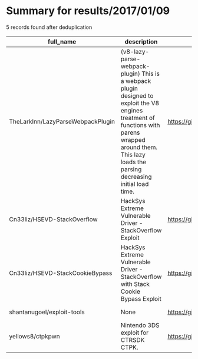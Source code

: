 
# Summary for results/2017/01/09
    
5 records found after deduplication

| full_name | description | html_url | matched_list | matched_count | pushed_at | size | stargazers_count | language | forks_count |
|-----------------------------------|--------------------------------------------------------------------------------------------------------------------------------------------------------------------------------------------------------------|------------------------------------------------------|----------------|-----------------|---------------------------|--------|--------------------|------------|---------------|
| TheLarkInn/LazyParseWebpackPlugin | (v8-lazy-parse-webpack-plugin) This is a webpack plugin designed to exploit the V8 engines treatment of functions with parens wrapped around them. This lazy loads the parsing decreasing initial load time. | https://github.com/TheLarkInn/LazyParseWebpackPlugin | ['exploit'] | 1 | 2017-01-09 03:15:56+00:00 | 17 | 103 | JavaScript | 8 |
| Cn33liz/HSEVD-StackOverflow | HackSys Extreme Vulnerable Driver - StackOverflow Exploit | https://github.com/Cn33liz/HSEVD-StackOverflow | ['exploit'] | 1 | 2017-01-09 22:04:48+00:00 | 12 | 30 | C | 14 |
| Cn33liz/HSEVD-StackCookieBypass | HackSys Extreme Vulnerable Driver - StackOverflow with Stack Cookie Bypass Exploit | https://github.com/Cn33liz/HSEVD-StackCookieBypass | ['exploit'] | 1 | 2017-01-09 22:04:19+00:00 | 19 | 18 | C | 10 |
| shantanugoel/exploit-tools | None | https://github.com/shantanugoel/exploit-tools | ['exploit'] | 1 | 2017-01-09 16:07:31+00:00 | 0 | 0 | | 0 |
| yellows8/ctpkpwn | Nintendo 3DS exploit for CTRSDK CTPK. | https://github.com/yellows8/ctpkpwn | ['exploit'] | 1 | 2017-01-09 23:40:55+00:00 | 21 | 10 | Makefile | 1 |
